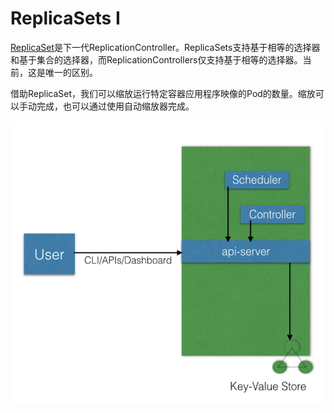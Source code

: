 # ReplicaSets I

[ReplicaSet](https://kubernetes.io/docs/concepts/workloads/controllers/replicaset/)是下一代ReplicationController。ReplicaSets支持基于相等的选择器和基于集合的选择器，而ReplicationControllers仅支持基于相等的选择器。当前，这是唯一的区别。

借助ReplicaSet，我们可以缩放运行特定容器应用程序映像的Pod的数量。缩放可以手动完成，也可以通过使用自动缩放器完成。



![ReplicaSet\(&#x73B0;&#x5728;&#x7684;&#x72B6;&#x6001;&#x548C;&#x9700;&#x6C42;&#x7684;&#x72B6;&#x6001;&#x4E00;&#x81F4;\)](../../.gitbook/assets/image%20%284%29.png)

